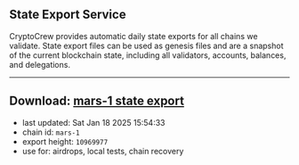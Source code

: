 ## State Export Service
CryptoCrew provides automatic daily state exports for all chains we validate. State export files can be used as genesis files and are a snapshot of the current blockchain state, including all validators, accounts, balances, and delegations.

---
**Download: [mars-1 state export](https://ccv-s3.nbg1.your-objectstorage.com/SERVICE/mars/mars-1_export_10969977.json)**
---

- last updated: Sat Jan 18 2025 15:54:33
- chain id: `mars-1`
- export height: `10969977`
- use for: airdrops, local tests, chain recovery
